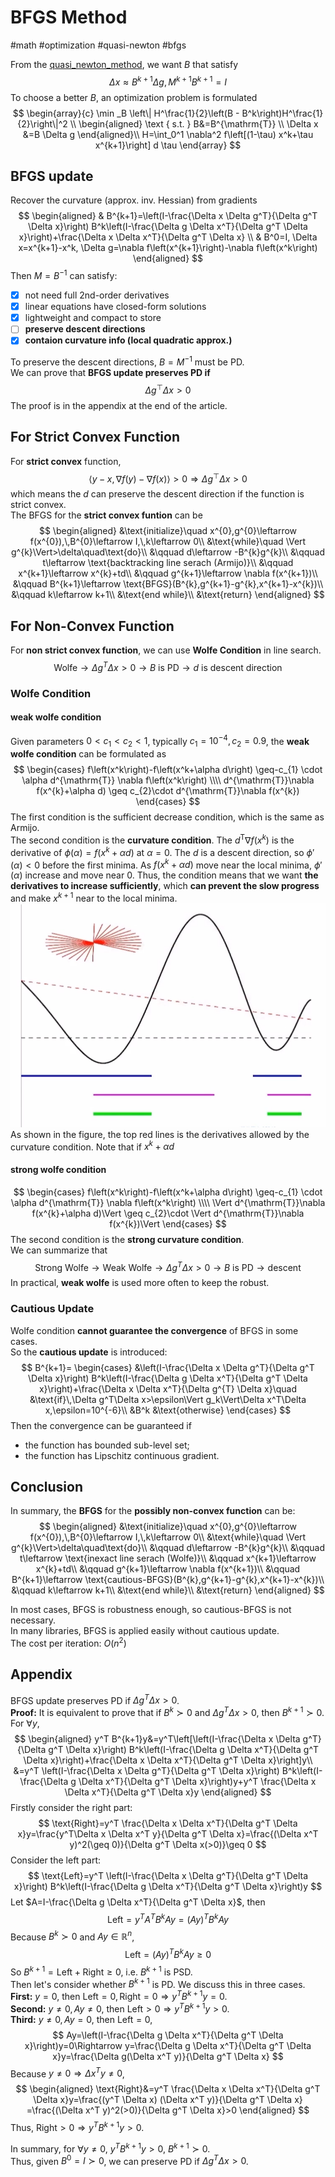 # BFGS Method

#math #optimization #quasi-newton #bfgs

From the  [quasi_newton_method](quasi_newton_method.md), we want $B$ that satisfy
$$
\Delta x \approx B^{k+1}\Delta g, M^{k+1}B^{k+1}=I
$$
To choose a better $B$, an optimization problem is formulated
$$
\begin{array}{c}
\min _B \left\| H^\frac{1}{2}\left(B - B^k\right)H^\frac{1}{2}\right\|^2 \\
\begin{aligned}
\text { s.t. }  B&=B^{\mathrm{T}} \\
\Delta x &=B \Delta g
\end{aligned}\\
H=\int_0^1 \nabla^2 f\left[(1-\tau) x^k+\tau x^{k+1}\right] d \tau
\end{array}
$$
## BFGS update

Recover the curvature (approx. inv. Hessian) from gradients
$$
\begin{aligned}
& B^{k+1}=\left(I-\frac{\Delta x \Delta g^T}{\Delta g^T \Delta x}\right) B^k\left(I-\frac{\Delta g \Delta x^T}{\Delta g^T \Delta x}\right)+\frac{\Delta x \Delta x^T}{\Delta g^T \Delta x} \\
& B^0=I, \Delta x=x^{k+1}-x^k, \Delta g=\nabla f\left(x^{k+1}\right)-\nabla f\left(x^k\right)
\end{aligned}
$$
Then $M=B^{-1}$ can satisfy:
+ [x] not need full 2nd-order derivatives
+ [x] linear equations have closed-form solutions
+ [x] lightweight and compact to store
+ [ ] **preserve descent directions**
+ [x] **contaion curvature info (local quadratic approx.)**

To preserve the descent directions, $B=M^{-1}$ must be PD.  
We can prove that **BFGS update preserves PD if**
$$
\Delta g^\top\Delta x > 0
$$
The proof is in the appendix at the end of the article.  

## For Strict Convex Function
For **strict convex** function, 
$$
\langle y-x,\nabla f(y)-\nabla f(x)\rangle >0\Rightarrow \Delta g^\top\Delta x > 0
$$
which means the $d$ can preserve the descent direction if the function is strict convex.  
The BFGS for the **strict convex funtion** can be
$$
\begin{aligned}
&\text{initialize}\quad x^{0},g^{0}\leftarrow f(x^{0}),\,B^{0}\leftarrow I,\,k\leftarrow 0\\
&\text{while}\quad \Vert g^{k}\Vert>\delta\quad\text{do}\\
&\qquad d\leftarrow -B^{k}g^{k}\\
&\qquad t\leftarrow \text{backtracking line serach (Armijo)}\\
&\qquad x^{k+1}\leftarrow x^{k}+td\\
&\qquad g^{k+1}\leftarrow \nabla f(x^{k+1})\\
&\qquad B^{k+1}\leftarrow \text{BFGS}(B^{k},g^{k+1}-g^{k},x^{k+1}-x^{k})\\
&\qquad k\leftarrow k+1\\
&\text{end while}\\
&\text{return}
\end{aligned}
$$

## For Non-Convex Function
For **non strict convex function**, we can use **Wolfe Condition** in line search.
$$
\text{Wolfe}\rightarrow \Delta g^{T}\Delta x>0\rightarrow B\text{ is PD}\rightarrow d\text{ is descent direction}
$$
### Wolfe Condition
#### weak wolfe condition
Given parameters $0<c_{1}<c_{2}<1$, typically $c_{1}=10^{-4},c_{2}=0.9$, the **weak wolfe condition** can be formulated as
$$
\begin{cases}
f\left(x^k\right)-f\left(x^k+\alpha d\right) \geq-c_{1} \cdot \alpha d^{\mathrm{T}} \nabla f\left(x^k\right) \\\\
d^{\mathrm{T}}\nabla f(x^{k}+\alpha d) \geq c_{2}\cdot d^{\mathrm{T}}\nabla f(x^{k})
\end{cases}
$$
The first condition is the sufficient decrease condition, which is the same as Armijo.  
The second condition is the **curvature condition**. The $d^\mathrm{T}\nabla f(x^k)$ is the derivative of $\phi(\alpha)=f(x^{k}+\alpha d)$ at $\alpha=0$. The $d$ is a descent direction, so $\phi'(\alpha)<0$ before the first minima. As $f(x^{k}+\alpha d)$ move near the local minima, $\phi'(\alpha)$ increase and  move near $0$.  Thus, the condition means that we want **the derivatives to increase sufficiently**, which **can prevent the slow progress** and make $x^{k+1}$ near to the local minima. 
![|500](../Resources/bfgs_method_img_2.png)
As shown in the figure, the top red lines is the derivatives allowed by the curvature condition. Note that if $x^{k}+\alpha d$ 
#### strong wolfe condition
$$
\begin{cases}
f\left(x^k\right)-f\left(x^k+\alpha d\right) \geq-c_{1} \cdot \alpha d^{\mathrm{T}} \nabla f\left(x^k\right) \\\\
\Vert d^{\mathrm{T}}\nabla f(x^{k}+\alpha d)\Vert \geq c_{2}\cdot \Vert d^{\mathrm{T}}\nabla f(x^{k})\Vert
\end{cases}
$$
The second condition is the **strong curvature condition**.  
We can summarize that
$$
\text{Strong Wolfe}\rightarrow \text{Weak Wolfe}\rightarrow \Delta g^{T}\Delta x>0\rightarrow B\text{ is PD}\rightarrow \text{descent}
$$
In practical, **weak wolfe** is used more often to keep the robust.
### Cautious Update
Wolfe condition **cannot guarantee the convergence** of BFGS in some cases.  
So the **cautious update** is introduced:
$$
B^{k+1}=
\begin{cases}
&\left(I-\frac{\Delta x \Delta g^T}{\Delta g^T \Delta x}\right) B^k\left(I-\frac{\Delta g \Delta x^T}{\Delta g^T \Delta x}\right)+\frac{\Delta x \Delta x^T}{\Delta g^{T} \Delta x}\quad &\text{if}\,\Delta g^T\Delta x>\epsilon\Vert g_k\Vert\Delta x^T\Delta x,\epsilon=10^{-6}\\
&B^k &\text{otherwise}
\end{cases}
$$
Then the convergence can be guaranteed if
+ the function has bounded sub-level set;
+ the function has Lipschitz continuous gradient.

## Conclusion
In summary, the **BFGS** for the **possibly non-convex function** can be:
$$
\begin{aligned}
&\text{initialize}\quad x^{0},g^{0}\leftarrow f(x^{0}),\,B^{0}\leftarrow I,\,k\leftarrow 0\\
&\text{while}\quad \Vert g^{k}\Vert>\delta\quad\text{do}\\
&\qquad d\leftarrow -B^{k}g^{k}\\
&\qquad t\leftarrow \text{inexact line serach (Wolfe)}\\
&\qquad x^{k+1}\leftarrow x^{k}+td\\
&\qquad g^{k+1}\leftarrow \nabla f(x^{k+1})\\
&\qquad B^{k+1}\leftarrow \text{cautious-BFGS}(B^{k},g^{k+1}-g^{k},x^{k+1}-x^{k})\\
&\qquad k\leftarrow k+1\\
&\text{end while}\\
&\text{return}
\end{aligned}
$$

In most cases, BFGS is robustness enough, so cautious-BFGS is not necessary.  
In many libraries, BFGS is applied easily without cautious update.  
The cost per iteration: $O(n^2)$

## Appendix
BFGS update preserves PD if $\Delta g^T\Delta x>0$.    
**Proof:** It is equivalent to prove that if $B^k\succ 0$ and $\Delta g^T\Delta x>0$, then $B^{k+1}\succ 0$.   
For $\forall y$, 
$$
\begin{aligned}
y^T B^{k+1}y&=y^T\left[\left(I-\frac{\Delta x \Delta g^T}{\Delta g^T \Delta x}\right) B^k\left(I-\frac{\Delta g \Delta x^T}{\Delta g^T \Delta x}\right)+\frac{\Delta x \Delta x^T}{\Delta g^T \Delta x}\right]y\\
&=y^T \left(I-\frac{\Delta x \Delta g^T}{\Delta g^T \Delta x}\right) B^k\left(I-\frac{\Delta g \Delta x^T}{\Delta g^T \Delta x}\right)y+y^T \frac{\Delta x \Delta x^T}{\Delta g^T \Delta x}y
\end{aligned}
$$
Firstly consider the right part:
$$
\text{Right}=y^T \frac{\Delta x \Delta x^T}{\Delta g^T \Delta x}y=\frac{y^T\Delta x \Delta x^T y}{\Delta g^T \Delta x}=\frac{(\Delta x^T y)^2(\geq 0)}{\Delta g^T \Delta x(>0)}\geq 0
$$
Consider the left part:
$$
\text{Left}=y^T \left(I-\frac{\Delta x \Delta g^T}{\Delta g^T \Delta x}\right) B^k\left(I-\frac{\Delta g \Delta x^T}{\Delta g^T \Delta x}\right)y
$$
Let $A=I-\frac{\Delta g \Delta x^T}{\Delta g^T \Delta x}$, then
$$
\text{Left}=y^T A^T B^k A y=(Ay)^T B^k Ay
$$
Because $B^k \succ 0$ and $Ay\in\mathbb{R}^n$, 
$$
\text{Left}=(Ay)^T B^k Ay\geq 0
$$
So $B^{k+1}=\text{Left}+\text{Right}\geq0$, i.e. $B^{k+1}$ is PSD.  
Then let's consider whether $B^{k+1}$ is PD.  We discuss this in three cases.  
**First:** $y=0$, then $\text{Left}=0,\text{Right}=0\Rightarrow y^T B^{k+1} y=0$.  
**Second:** $y\neq0,Ay\neq0$, then $\text{Left}>0\Rightarrow y^T B^{k+1} y>0$.  
**Third:** $y\neq0, Ay=0$, then $\text{Left}=0$, 
$$
Ay=\left(I-\frac{\Delta g \Delta x^T}{\Delta g^T \Delta x}\right)y=0\Rightarrow y=\frac{\Delta g \Delta x^T}{\Delta g^T \Delta x}y=\frac{\Delta g(\Delta x^T y)}{\Delta g^T \Delta x}
$$
Because $y\neq0\Rightarrow \Delta x^T y\neq0$,
$$
\begin{aligned}
\text{Right}&=y^T \frac{\Delta x \Delta x^T}{\Delta g^T \Delta x}y=\frac{(y^T \Delta x) (\Delta x^T y)}{\Delta g^T \Delta x}
=\frac{(\Delta x^T y)^2(>0)}{\Delta g^T \Delta x}>0
\end{aligned}
$$
Thus, $\text{Right}>0\Rightarrow y^T B^{k+1}y>0$.

In summary, for $\forall y\neq0$, $y^T B^{k+1}y>0$, $B^{k+1}\succ 0$.  
Thus, given $B^0=I\succ 0$, we can preserve PD if $\Delta g^T\Delta x>0$.

